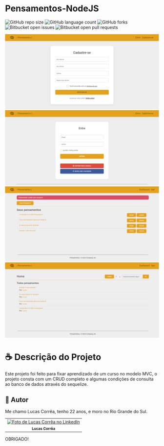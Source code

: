 # Pensamentos-NodeJS

![GitHub repo size](https://img.shields.io/github/repo-size/correa0105/Pensamentos-NodeJS?style=for-the-badge)
![GitHub language count](https://img.shields.io/github/languages/count/correa0105/Pensamentos-NodeJS?style=for-the-badge)
![GitHub forks](https://img.shields.io/github/forks/correa0105/Pensamentos-NodeJS?style=for-the-badge)
![Bitbucket open issues](https://img.shields.io/bitbucket/issues/correa0105/Pensamentos-NodeJS?style=for-the-badge)
![Bitbucket open pull requests](https://img.shields.io/bitbucket/pr-raw/correa0105/Pensamentos-NodeJS?style=for-the-badge)

<img src="exemplo1.png" alt="Exemplo do Projeto">
<img src="exemplo2.png" alt="Exemplo do Projeto">
<img src="exemplo3.png" alt="Exemplo do Projeto">
<img src="exemplo4.png" alt="Exemplo do Projeto">

# ☕ Descrição do Projeto

Este projeto foi feito para fixar aprendizado de um curso no modelo MVC, o projeto consta com um CRUD completo e algumas condições de consulta ao banco de dados através do sequelize.

## 🤝 Autor

Me chamo Lucas Corrêa, tenho 22 anos, e moro no Rio Grande do Sul.

<table>
  <tr>
    <td align="center">
      <a href="https://www.linkedin.com/in/correalucas0105/">
        <img src="https://media-exp1.licdn.com/dms/image/C4E03AQEbIJOJFCwzBQ/profile-displayphoto-shrink_800_800/0/1664062264493?e=1669852800&v=beta&t=VrRnd11fob_MOR8YtqKK1KJMbDmNjfYrZmBnrTPmKPQ" width="100px;" alt="Foto de Lucas Corrêa no LinkedIn"/><br>
        <sub>
            <b>Lucas Corrêa</b>
        </sub>
      </a>
    </td>
</table>

OBRIGADO!
